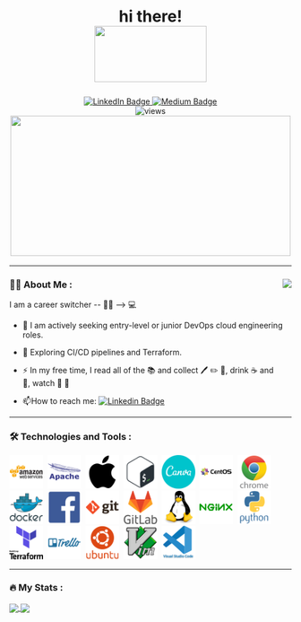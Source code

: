 <div id="header" align="center">
   <h1>
    hi there! <br>
      <img src="https://media.giphy.com/media/9wzW1YdbLbejPGd6LN/giphy.gif" width="200" height="100">
  </h1>
  
  
  <div id="badges">
    <a href="https://www.linkedin.com/in/jlcosby/">
      <img src="https://img.shields.io/badge/LinkedIn-blue?style=for-the-badge&logo=linkedin&logoColor=white" alt="LinkedIn Badge"/>
    </a>
    <a href="https://medium.com/@jennelle.cosby">
      <img src="https://img.shields.io/badge/Medium-black?style=for-the-badge&logo=medium&logoColor=white" alt="Medium Badge"/>
    </a>
  </div>
  <img src="https://komarev.com/ghpvc/?username=jlcosby&style=flat-square&color=blue" alt="views"/>
</div>
<div align="center">
  <img src="https://media.giphy.com/media/hpXdHPfFI5wTABdDx9/giphy.gif" width="500" height="250"/>
</div>

---

### :woman_technologist: About Me :<img src="https://media.giphy.com/media/STroE7bTBLTzxQUrZc/giphy.gif" height="200" align="right">
I am a career switcher -- :teacher: --> :computer:
- :mag_right: I am actively seeking entry-level or junior DevOps cloud engineering roles. 

- :telescope: Exploring CI/CD pipelines and Terraform.

- :zap: In my free time, I read all of the :books: and collect :pen: :pencil2: :blue_book:, drink :coffee: and :tea:, watch :ghost: :movie_camera:

- :mailbox:How to reach me: [![Linkedin Badge](https://img.shields.io/badge/-LinkedIn-blue?style=flat&logo=Linkedin&logoColor=white)](https://www.linkedin.com/in/jlcosby/)

---

### :hammer_and_wrench: Technologies and Tools :
<div>
  <img src="https://github.com/devicons/devicon/blob/master/icons/amazonwebservices/amazonwebservices-original-wordmark.svg" title="AWS" alt="AWS" width="60" height="60"/>&nbsp;
  <img src="https://github.com/devicons/devicon/blob/master/icons/apache/apache-line-wordmark.svg" title="Apache" alt="Apache" width="60" height="60"/>&nbsp;
  <img src="https://github.com/devicons/devicon/blob/master/icons/apple/apple-original.svg" title="Apple" alt="Apple width="60" height="60"/>&nbsp;
  <img src="https://github.com/devicons/devicon/blob/master/icons/bash/bash-original.svg" title="Bash" alt="Bash" width="60" height="60"/>&nbsp;
  <img src="https://github.com/devicons/devicon/blob/master/icons/canva/canva-original.svg" title="Canva" alt="Canva" width="60" height="60"/>&nbsp;
  <img src="https://github.com/devicons/devicon/blob/master/icons/centos/centos-original-wordmark.svg" title="Centos" alt="Centos " width="60" height="60"/>&nbsp;
  <img src="https://github.com/devicons/devicon/blob/master/icons/chrome/chrome-original-wordmark.svg"  title="Chrome" alt="Chrome" width="60" height="60"/>&nbsp;
  <img src="https://github.com/devicons/devicon/blob/master/icons/docker/docker-original-wordmark.svg" title="Docker" alt="Docker" width="60" height="60"/>&nbsp;
  <img src="https://github.com/devicons/devicon/blob/master/icons/facebook/facebook-original.svg" title="Facebook" alt="Facebook" width="60" height="60"/>&nbsp;
  <img src="https://github.com/devicons/devicon/blob/master/icons/git/git-original-wordmark.svg" title="Git" alt="Git" width="60" height="60"/>&nbsp;
  <img src="https://github.com/devicons/devicon/blob/master/icons/gitlab/gitlab-original-wordmark.svg" title="Gitlab"  alt="Gitlab" width="60" height="60"/>&nbsp;
  <img src="https://github.com/devicons/devicon/blob/master/icons/linux/linux-original.svg" title="Linux"  alt="Linux" width="60" height="60"/>&nbsp;
  <img src="https://github.com/devicons/devicon/blob/master/icons/nginx/nginx-original.svg" title="NGINX" alt="NGINX" width="60" height="60"/>&nbsp;
  <img src="https://github.com/devicons/devicon/blob/master/icons/python/python-original-wordmark.svg" title="Python" alt="Python" width="60" height="60"/>&nbsp;
  <img src="https://github.com/devicons/devicon/blob/master/icons/terraform/terraform-original-wordmark.svg" title="Terraform" alt="Terraform" width="60" height="60"/>&nbsp;
  <img src="https://github.com/devicons/devicon/blob/master/icons/trello/trello-plain-wordmark.svg" title= "Trello" alt="Trello" width="60" height="60"/>&nbsp;
  <img src="https://github.com/devicons/devicon/blob/master/icons/ubuntu/ubuntu-plain-wordmark.svg" title="Ubuntu" alt="Ubuntu" width="60" height="60"/>&nbsp;
  <img src="https://github.com/devicons/devicon/blob/master/icons/vim/vim-original.svg" title="Vim" alt="Vim" width="60" height="60"/>&nbsp;
  <img src="https://github.com/devicons/devicon/blob/master/icons/vscode/vscode-original-wordmark.svg" title="VSCode" **alt="VSCode" width="60" height="60"/>
</div>

---

### :fire: My Stats :
 <a href="https://github.com/anuraghazra/github-readme-stats">
  <img align="center" src="https://github-readme-stats.vercel.app/api?username=jlcosby&theme=material-palenight&show_icons=true" />
</a>
<a href="https://github.com/anuraghazra/github-readme-stats">
  <img align="center" src="https://github-readme-stats.vercel.app/api/top-langs/?username=ajlcosby&layout=compact)" />
</a>
